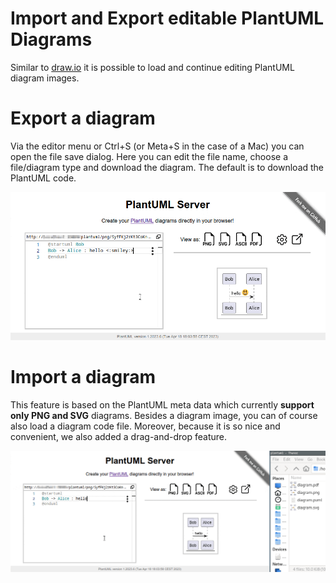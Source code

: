 # Import and Export editable PlantUML Diagrams

Similar to [draw.io](https://app.diagrams.net) it is possible to load and continue editing PlantUML diagram images.


# Export a diagram

Via the editor menu or Ctrl+S (or Meta+S in the case of a Mac) you can open the file save dialog.
Here you can edit the file name, choose a file/diagram type and download the diagram.
The default is to download the PlantUML code.

![export](https://raw.githubusercontent.com/plantuml/plantuml-server/master/docs/WebUI/gifs/diagram-export.gif)


# Import a diagram

This feature is based on the PlantUML meta data which currently **support only PNG and SVG** diagrams.
Besides a diagram image, you can of course also load a diagram code file.
Moreover, because it is so nice and convenient, we also added a drag-and-drop feature.

![import](https://raw.githubusercontent.com/plantuml/plantuml-server/master/docs/WebUI/gifs/diagram-import.gif)
